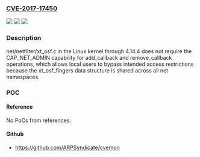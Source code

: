 ### [CVE-2017-17450](https://cve.mitre.org/cgi-bin/cvename.cgi?name=CVE-2017-17450)
![](https://img.shields.io/static/v1?label=Product&message=n%2Fa&color=blue)
![](https://img.shields.io/static/v1?label=Version&message=n%2Fa&color=blue)
![](https://img.shields.io/static/v1?label=Vulnerability&message=n%2Fa&color=brighgreen)

### Description

net/netfilter/xt_osf.c in the Linux kernel through 4.14.4 does not require the CAP_NET_ADMIN capability for add_callback and remove_callback operations, which allows local users to bypass intended access restrictions because the xt_osf_fingers data structure is shared across all net namespaces.

### POC

#### Reference
No PoCs from references.

#### Github
- https://github.com/ARPSyndicate/cvemon

